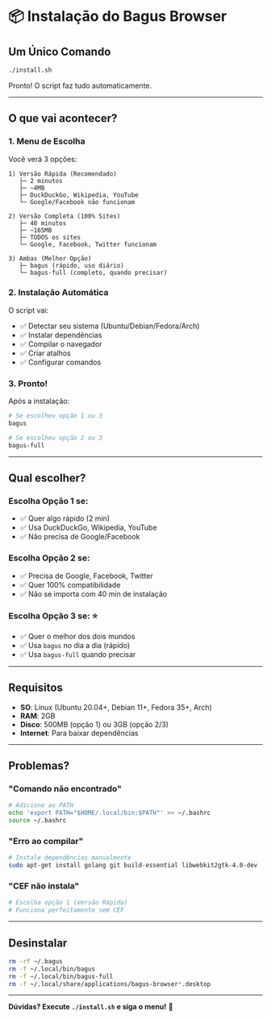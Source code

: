 # 📦 Instalação do Bagus Browser

## Um Único Comando

```bash
./install.sh
```

Pronto! O script faz tudo automaticamente.

---

## O que vai acontecer?

### 1. Menu de Escolha

Você verá 3 opções:

```
1) Versão Rápida (Recomendado)
   ├─ 2 minutos
   ├─ ~4MB
   ├─ DuckDuckGo, Wikipedia, YouTube
   └─ Google/Facebook não funcionam

2) Versão Completa (100% Sites)
   ├─ 40 minutos
   ├─ ~165MB
   ├─ TODOS os sites
   └─ Google, Facebook, Twitter funcionam

3) Ambas (Melhor Opção)
   ├─ bagus (rápido, uso diário)
   └─ bagus-full (completo, quando precisar)
```

### 2. Instalação Automática

O script vai:
- ✅ Detectar seu sistema (Ubuntu/Debian/Fedora/Arch)
- ✅ Instalar dependências
- ✅ Compilar o navegador
- ✅ Criar atalhos
- ✅ Configurar comandos

### 3. Pronto!

Após a instalação:

```bash
# Se escolheu opção 1 ou 3
bagus

# Se escolheu opção 2 ou 3
bagus-full
```

---

## Qual escolher?

### Escolha Opção 1 se:
- ✅ Quer algo rápido (2 min)
- ✅ Usa DuckDuckGo, Wikipedia, YouTube
- ✅ Não precisa de Google/Facebook

### Escolha Opção 2 se:
- ✅ Precisa de Google, Facebook, Twitter
- ✅ Quer 100% compatibilidade
- ✅ Não se importa com 40 min de instalação

### Escolha Opção 3 se: ⭐
- ✅ Quer o melhor dos dois mundos
- ✅ Usa `bagus` no dia a dia (rápido)
- ✅ Usa `bagus-full` quando precisar

---

## Requisitos

- **SO**: Linux (Ubuntu 20.04+, Debian 11+, Fedora 35+, Arch)
- **RAM**: 2GB
- **Disco**: 500MB (opção 1) ou 3GB (opção 2/3)
- **Internet**: Para baixar dependências

---

## Problemas?

### "Comando não encontrado"
```bash
# Adicione ao PATH
echo 'export PATH="$HOME/.local/bin:$PATH"' >> ~/.bashrc
source ~/.bashrc
```

### "Erro ao compilar"
```bash
# Instale dependências manualmente
sudo apt-get install golang git build-essential libwebkit2gtk-4.0-dev
```

### "CEF não instala"
```bash
# Escolha opção 1 (Versão Rápida)
# Funciona perfeitamente sem CEF
```

---

## Desinstalar

```bash
rm -rf ~/.bagus
rm -f ~/.local/bin/bagus
rm -f ~/.local/bin/bagus-full
rm -f ~/.local/share/applications/bagus-browser*.desktop
```

---

**Dúvidas? Execute `./install.sh` e siga o menu!** 🚀
